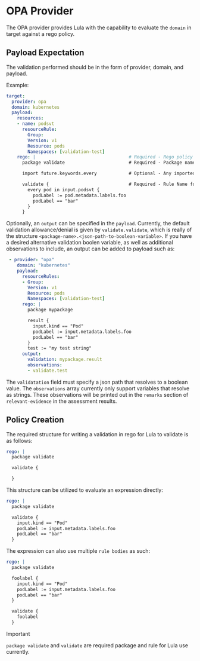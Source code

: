 # OPA Provider

The OPA provider provides Lula with the capability to evaluate the `domain` in target against a rego policy. 

## Payload Expectation

The validation performed should be in the form of provider, domain, and payload.

Example:
```yaml
target:
  provider: opa
  domain: kubernetes
  payload:
    resources:
    - name: podsvt
      resourceRule:
        Group:
        Version: v1
        Resource: pods
        Namespaces: [validation-test]
    rego: |                                   # Required - Rego policy used for data validation
      package validate                        # Required - Package name

      import future.keywords.every            # Optional - Any imported keywords

      validate {                              # Required - Rule Name for evaluation - "validate" is the only supported rule
        every pod in input.podsvt {
          podLabel := pod.metadata.labels.foo
          podLabel == "bar"
        }
      }
```

Optionally, an `output` can be specified in the `payload`. Currently, the default validation allowance/denial is given by `validate.validate`, which is really of the structure `<package-name>.<json-path-to-boolean-variable>`. If you have a desired alternative validation boolen variable, as well as additional observations to include, an output can be added to payload such as:
```yaml
 - provider: "opa"
    domain: "kubernetes"
    payload:
      resourceRules: 
      - Group: 
        Version: v1 
        Resource: pods
        Namespaces: [validation-test] 
      rego: |
        package mypackage 

        result {
          input.kind == "Pod"
          podLabel := input.metadata.labels.foo
          podLabel == "bar"
        }
        test := "my test string"
      output:
        validation: mypackage.result
        observations:
        - validate.test
```
The `validatation` field must specify a json path that resolves to a boolean value. The `observations` array currently only support variables that resolve as strings. These observations will be printed out in the `remarks` section of `relevant-evidence` in the assessment results.

## Policy Creation

The required structure for writing a validation in rego for Lula to validate is as follows:

```yaml
rego: |
  package validate 

  validate {

  }
```

This structure can be utilized to evaluate an expression directly:

```yaml
rego: |
  package validate 

  validate {
    input.kind == "Pod"
    podLabel := input.metadata.labels.foo
    podLabel == "bar"
  }
```

The expression can also use multiple `rule bodies` as such:

```yaml
rego: |
  package validate

  foolabel {
    input.kind == "Pod"
    podLabel := input.metadata.labels.foo
    podLabel == "bar"
  }

  validate {
    foolabel
  }
```

> [!IMPORTANT]
> `package validate` and `validate` are required package and rule for Lula use currently. 
